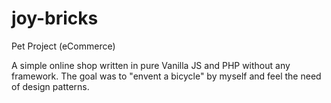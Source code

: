 # joy-bricks
Pet Project (eCommerce)

A simple online shop written in pure Vanilla JS and PHP without any framework. The goal was to "envent a bicycle" by myself and feel the need of design patterns.
